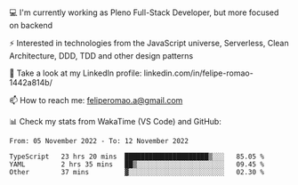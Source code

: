 💻 I'm currently working as Pleno Full-Stack Developer, but more focused on backend

⚡ Interested in technologies from the JavaScript universe, Serverless, Clean Architecture, DDD, TDD and other design patterns

👥 Take a look at my LinkedIn profile: linkedin.com/in/felipe-romao-1442a814b/

📫 How to reach me: feliperomao.a@gmail.com

📊 Check my stats from WakaTime (VS Code) and GitHub:

<!--START_SECTION:waka-->

```text
From: 05 November 2022 - To: 12 November 2022

TypeScript   23 hrs 20 mins  █████████████████████▒░░░   85.05 %
YAML         2 hrs 35 mins   ██▒░░░░░░░░░░░░░░░░░░░░░░   09.45 %
Other        37 mins         ▓░░░░░░░░░░░░░░░░░░░░░░░░   02.30 %
```

<!--END_SECTION:waka-->
